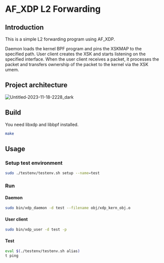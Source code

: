 # AF_XDP L2 Forwarding

## Introduction

This is a simple L2 forwarding program using AF_XDP.

Daemon loads the kernel BPF program and pins the XSKMAP to the specified path. User client creates the XSK and starts listening on the specified interface. When the user client receives a packet, it processes the packet and transfers ownership of the packet to the kernel via the XSK umem.

## Project architecture

![Untitled-2023-11-18-2228_dark](https://github.com/xeome/af_xdp-l2fwd/assets/44901648/1fa453b2-414b-434c-afe8-5ce034ca71dd)


## Build

You need libxdp and libbpf installed.

```sh
make
```

## Usage

### Setup test environment

```sh
sudo ./testenv/testenv.sh setup --name=test
```

### Run

#### Daemon

```sh
sudo bin/xdp_daemon -d test --filename obj/xdp_kern_obj.o
```

#### User client

```sh
sudo bin/xdp_user -d test -p
```

#### Test

```sh
eval $(./testenv/testenv.sh alias)
t ping
```
